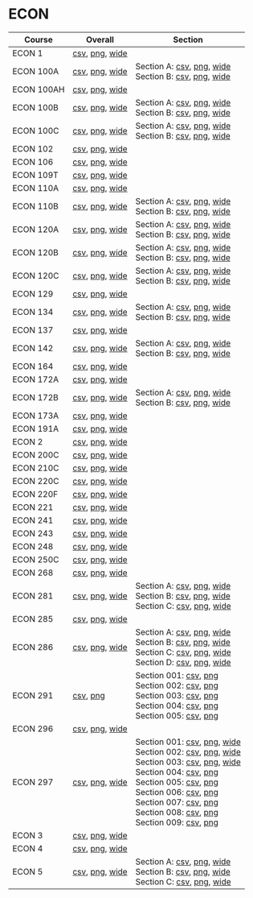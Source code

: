 # ECON

| Course | Overall | Section |
| ------ | ------- | ------- |
| ECON 1 | [csv](https://github.com/UCSD-Historical-Enrollment-Data/2024Spring/blob/main/overall/ECON%201.csv), [png](https://raw.githubusercontent.com/UCSD-Historical-Enrollment-Data/2024Spring/main/plot_overall/ECON%201.png), [wide](https://raw.githubusercontent.com/UCSD-Historical-Enrollment-Data/2024Spring/main/plot_overall_wide/ECON%201.png) |  |
| ECON 100A | [csv](https://github.com/UCSD-Historical-Enrollment-Data/2024Spring/blob/main/overall/ECON%20100A.csv), [png](https://raw.githubusercontent.com/UCSD-Historical-Enrollment-Data/2024Spring/main/plot_overall/ECON%20100A.png), [wide](https://raw.githubusercontent.com/UCSD-Historical-Enrollment-Data/2024Spring/main/plot_overall_wide/ECON%20100A.png) | Section A: [csv](https://github.com/UCSD-Historical-Enrollment-Data/2024Spring/blob/main/section/ECON%20100A_A.csv), [png](https://raw.githubusercontent.com/UCSD-Historical-Enrollment-Data/2024Spring/main/plot_section/ECON%20100A_A.png), [wide](https://raw.githubusercontent.com/UCSD-Historical-Enrollment-Data/2024Spring/main/plot_section_wide/ECON%20100A_A.png)<br>Section B: [csv](https://github.com/UCSD-Historical-Enrollment-Data/2024Spring/blob/main/section/ECON%20100A_B.csv), [png](https://raw.githubusercontent.com/UCSD-Historical-Enrollment-Data/2024Spring/main/plot_section/ECON%20100A_B.png), [wide](https://raw.githubusercontent.com/UCSD-Historical-Enrollment-Data/2024Spring/main/plot_section_wide/ECON%20100A_B.png) |
| ECON 100AH | [csv](https://github.com/UCSD-Historical-Enrollment-Data/2024Spring/blob/main/overall/ECON%20100AH.csv), [png](https://raw.githubusercontent.com/UCSD-Historical-Enrollment-Data/2024Spring/main/plot_overall/ECON%20100AH.png), [wide](https://raw.githubusercontent.com/UCSD-Historical-Enrollment-Data/2024Spring/main/plot_overall_wide/ECON%20100AH.png) |  |
| ECON 100B | [csv](https://github.com/UCSD-Historical-Enrollment-Data/2024Spring/blob/main/overall/ECON%20100B.csv), [png](https://raw.githubusercontent.com/UCSD-Historical-Enrollment-Data/2024Spring/main/plot_overall/ECON%20100B.png), [wide](https://raw.githubusercontent.com/UCSD-Historical-Enrollment-Data/2024Spring/main/plot_overall_wide/ECON%20100B.png) | Section A: [csv](https://github.com/UCSD-Historical-Enrollment-Data/2024Spring/blob/main/section/ECON%20100B_A.csv), [png](https://raw.githubusercontent.com/UCSD-Historical-Enrollment-Data/2024Spring/main/plot_section/ECON%20100B_A.png), [wide](https://raw.githubusercontent.com/UCSD-Historical-Enrollment-Data/2024Spring/main/plot_section_wide/ECON%20100B_A.png)<br>Section B: [csv](https://github.com/UCSD-Historical-Enrollment-Data/2024Spring/blob/main/section/ECON%20100B_B.csv), [png](https://raw.githubusercontent.com/UCSD-Historical-Enrollment-Data/2024Spring/main/plot_section/ECON%20100B_B.png), [wide](https://raw.githubusercontent.com/UCSD-Historical-Enrollment-Data/2024Spring/main/plot_section_wide/ECON%20100B_B.png) |
| ECON 100C | [csv](https://github.com/UCSD-Historical-Enrollment-Data/2024Spring/blob/main/overall/ECON%20100C.csv), [png](https://raw.githubusercontent.com/UCSD-Historical-Enrollment-Data/2024Spring/main/plot_overall/ECON%20100C.png), [wide](https://raw.githubusercontent.com/UCSD-Historical-Enrollment-Data/2024Spring/main/plot_overall_wide/ECON%20100C.png) | Section A: [csv](https://github.com/UCSD-Historical-Enrollment-Data/2024Spring/blob/main/section/ECON%20100C_A.csv), [png](https://raw.githubusercontent.com/UCSD-Historical-Enrollment-Data/2024Spring/main/plot_section/ECON%20100C_A.png), [wide](https://raw.githubusercontent.com/UCSD-Historical-Enrollment-Data/2024Spring/main/plot_section_wide/ECON%20100C_A.png)<br>Section B: [csv](https://github.com/UCSD-Historical-Enrollment-Data/2024Spring/blob/main/section/ECON%20100C_B.csv), [png](https://raw.githubusercontent.com/UCSD-Historical-Enrollment-Data/2024Spring/main/plot_section/ECON%20100C_B.png), [wide](https://raw.githubusercontent.com/UCSD-Historical-Enrollment-Data/2024Spring/main/plot_section_wide/ECON%20100C_B.png) |
| ECON 102 | [csv](https://github.com/UCSD-Historical-Enrollment-Data/2024Spring/blob/main/overall/ECON%20102.csv), [png](https://raw.githubusercontent.com/UCSD-Historical-Enrollment-Data/2024Spring/main/plot_overall/ECON%20102.png), [wide](https://raw.githubusercontent.com/UCSD-Historical-Enrollment-Data/2024Spring/main/plot_overall_wide/ECON%20102.png) |  |
| ECON 106 | [csv](https://github.com/UCSD-Historical-Enrollment-Data/2024Spring/blob/main/overall/ECON%20106.csv), [png](https://raw.githubusercontent.com/UCSD-Historical-Enrollment-Data/2024Spring/main/plot_overall/ECON%20106.png), [wide](https://raw.githubusercontent.com/UCSD-Historical-Enrollment-Data/2024Spring/main/plot_overall_wide/ECON%20106.png) |  |
| ECON 109T | [csv](https://github.com/UCSD-Historical-Enrollment-Data/2024Spring/blob/main/overall/ECON%20109T.csv), [png](https://raw.githubusercontent.com/UCSD-Historical-Enrollment-Data/2024Spring/main/plot_overall/ECON%20109T.png), [wide](https://raw.githubusercontent.com/UCSD-Historical-Enrollment-Data/2024Spring/main/plot_overall_wide/ECON%20109T.png) |  |
| ECON 110A | [csv](https://github.com/UCSD-Historical-Enrollment-Data/2024Spring/blob/main/overall/ECON%20110A.csv), [png](https://raw.githubusercontent.com/UCSD-Historical-Enrollment-Data/2024Spring/main/plot_overall/ECON%20110A.png), [wide](https://raw.githubusercontent.com/UCSD-Historical-Enrollment-Data/2024Spring/main/plot_overall_wide/ECON%20110A.png) |  |
| ECON 110B | [csv](https://github.com/UCSD-Historical-Enrollment-Data/2024Spring/blob/main/overall/ECON%20110B.csv), [png](https://raw.githubusercontent.com/UCSD-Historical-Enrollment-Data/2024Spring/main/plot_overall/ECON%20110B.png), [wide](https://raw.githubusercontent.com/UCSD-Historical-Enrollment-Data/2024Spring/main/plot_overall_wide/ECON%20110B.png) | Section A: [csv](https://github.com/UCSD-Historical-Enrollment-Data/2024Spring/blob/main/section/ECON%20110B_A.csv), [png](https://raw.githubusercontent.com/UCSD-Historical-Enrollment-Data/2024Spring/main/plot_section/ECON%20110B_A.png), [wide](https://raw.githubusercontent.com/UCSD-Historical-Enrollment-Data/2024Spring/main/plot_section_wide/ECON%20110B_A.png)<br>Section B: [csv](https://github.com/UCSD-Historical-Enrollment-Data/2024Spring/blob/main/section/ECON%20110B_B.csv), [png](https://raw.githubusercontent.com/UCSD-Historical-Enrollment-Data/2024Spring/main/plot_section/ECON%20110B_B.png), [wide](https://raw.githubusercontent.com/UCSD-Historical-Enrollment-Data/2024Spring/main/plot_section_wide/ECON%20110B_B.png) |
| ECON 120A | [csv](https://github.com/UCSD-Historical-Enrollment-Data/2024Spring/blob/main/overall/ECON%20120A.csv), [png](https://raw.githubusercontent.com/UCSD-Historical-Enrollment-Data/2024Spring/main/plot_overall/ECON%20120A.png), [wide](https://raw.githubusercontent.com/UCSD-Historical-Enrollment-Data/2024Spring/main/plot_overall_wide/ECON%20120A.png) | Section A: [csv](https://github.com/UCSD-Historical-Enrollment-Data/2024Spring/blob/main/section/ECON%20120A_A.csv), [png](https://raw.githubusercontent.com/UCSD-Historical-Enrollment-Data/2024Spring/main/plot_section/ECON%20120A_A.png), [wide](https://raw.githubusercontent.com/UCSD-Historical-Enrollment-Data/2024Spring/main/plot_section_wide/ECON%20120A_A.png)<br>Section B: [csv](https://github.com/UCSD-Historical-Enrollment-Data/2024Spring/blob/main/section/ECON%20120A_B.csv), [png](https://raw.githubusercontent.com/UCSD-Historical-Enrollment-Data/2024Spring/main/plot_section/ECON%20120A_B.png), [wide](https://raw.githubusercontent.com/UCSD-Historical-Enrollment-Data/2024Spring/main/plot_section_wide/ECON%20120A_B.png) |
| ECON 120B | [csv](https://github.com/UCSD-Historical-Enrollment-Data/2024Spring/blob/main/overall/ECON%20120B.csv), [png](https://raw.githubusercontent.com/UCSD-Historical-Enrollment-Data/2024Spring/main/plot_overall/ECON%20120B.png), [wide](https://raw.githubusercontent.com/UCSD-Historical-Enrollment-Data/2024Spring/main/plot_overall_wide/ECON%20120B.png) | Section A: [csv](https://github.com/UCSD-Historical-Enrollment-Data/2024Spring/blob/main/section/ECON%20120B_A.csv), [png](https://raw.githubusercontent.com/UCSD-Historical-Enrollment-Data/2024Spring/main/plot_section/ECON%20120B_A.png), [wide](https://raw.githubusercontent.com/UCSD-Historical-Enrollment-Data/2024Spring/main/plot_section_wide/ECON%20120B_A.png)<br>Section B: [csv](https://github.com/UCSD-Historical-Enrollment-Data/2024Spring/blob/main/section/ECON%20120B_B.csv), [png](https://raw.githubusercontent.com/UCSD-Historical-Enrollment-Data/2024Spring/main/plot_section/ECON%20120B_B.png), [wide](https://raw.githubusercontent.com/UCSD-Historical-Enrollment-Data/2024Spring/main/plot_section_wide/ECON%20120B_B.png) |
| ECON 120C | [csv](https://github.com/UCSD-Historical-Enrollment-Data/2024Spring/blob/main/overall/ECON%20120C.csv), [png](https://raw.githubusercontent.com/UCSD-Historical-Enrollment-Data/2024Spring/main/plot_overall/ECON%20120C.png), [wide](https://raw.githubusercontent.com/UCSD-Historical-Enrollment-Data/2024Spring/main/plot_overall_wide/ECON%20120C.png) | Section A: [csv](https://github.com/UCSD-Historical-Enrollment-Data/2024Spring/blob/main/section/ECON%20120C_A.csv), [png](https://raw.githubusercontent.com/UCSD-Historical-Enrollment-Data/2024Spring/main/plot_section/ECON%20120C_A.png), [wide](https://raw.githubusercontent.com/UCSD-Historical-Enrollment-Data/2024Spring/main/plot_section_wide/ECON%20120C_A.png)<br>Section B: [csv](https://github.com/UCSD-Historical-Enrollment-Data/2024Spring/blob/main/section/ECON%20120C_B.csv), [png](https://raw.githubusercontent.com/UCSD-Historical-Enrollment-Data/2024Spring/main/plot_section/ECON%20120C_B.png), [wide](https://raw.githubusercontent.com/UCSD-Historical-Enrollment-Data/2024Spring/main/plot_section_wide/ECON%20120C_B.png) |
| ECON 129 | [csv](https://github.com/UCSD-Historical-Enrollment-Data/2024Spring/blob/main/overall/ECON%20129.csv), [png](https://raw.githubusercontent.com/UCSD-Historical-Enrollment-Data/2024Spring/main/plot_overall/ECON%20129.png), [wide](https://raw.githubusercontent.com/UCSD-Historical-Enrollment-Data/2024Spring/main/plot_overall_wide/ECON%20129.png) |  |
| ECON 134 | [csv](https://github.com/UCSD-Historical-Enrollment-Data/2024Spring/blob/main/overall/ECON%20134.csv), [png](https://raw.githubusercontent.com/UCSD-Historical-Enrollment-Data/2024Spring/main/plot_overall/ECON%20134.png), [wide](https://raw.githubusercontent.com/UCSD-Historical-Enrollment-Data/2024Spring/main/plot_overall_wide/ECON%20134.png) | Section A: [csv](https://github.com/UCSD-Historical-Enrollment-Data/2024Spring/blob/main/section/ECON%20134_A.csv), [png](https://raw.githubusercontent.com/UCSD-Historical-Enrollment-Data/2024Spring/main/plot_section/ECON%20134_A.png), [wide](https://raw.githubusercontent.com/UCSD-Historical-Enrollment-Data/2024Spring/main/plot_section_wide/ECON%20134_A.png)<br>Section B: [csv](https://github.com/UCSD-Historical-Enrollment-Data/2024Spring/blob/main/section/ECON%20134_B.csv), [png](https://raw.githubusercontent.com/UCSD-Historical-Enrollment-Data/2024Spring/main/plot_section/ECON%20134_B.png), [wide](https://raw.githubusercontent.com/UCSD-Historical-Enrollment-Data/2024Spring/main/plot_section_wide/ECON%20134_B.png) |
| ECON 137 | [csv](https://github.com/UCSD-Historical-Enrollment-Data/2024Spring/blob/main/overall/ECON%20137.csv), [png](https://raw.githubusercontent.com/UCSD-Historical-Enrollment-Data/2024Spring/main/plot_overall/ECON%20137.png), [wide](https://raw.githubusercontent.com/UCSD-Historical-Enrollment-Data/2024Spring/main/plot_overall_wide/ECON%20137.png) |  |
| ECON 142 | [csv](https://github.com/UCSD-Historical-Enrollment-Data/2024Spring/blob/main/overall/ECON%20142.csv), [png](https://raw.githubusercontent.com/UCSD-Historical-Enrollment-Data/2024Spring/main/plot_overall/ECON%20142.png), [wide](https://raw.githubusercontent.com/UCSD-Historical-Enrollment-Data/2024Spring/main/plot_overall_wide/ECON%20142.png) | Section A: [csv](https://github.com/UCSD-Historical-Enrollment-Data/2024Spring/blob/main/section/ECON%20142_A.csv), [png](https://raw.githubusercontent.com/UCSD-Historical-Enrollment-Data/2024Spring/main/plot_section/ECON%20142_A.png), [wide](https://raw.githubusercontent.com/UCSD-Historical-Enrollment-Data/2024Spring/main/plot_section_wide/ECON%20142_A.png)<br>Section B: [csv](https://github.com/UCSD-Historical-Enrollment-Data/2024Spring/blob/main/section/ECON%20142_B.csv), [png](https://raw.githubusercontent.com/UCSD-Historical-Enrollment-Data/2024Spring/main/plot_section/ECON%20142_B.png), [wide](https://raw.githubusercontent.com/UCSD-Historical-Enrollment-Data/2024Spring/main/plot_section_wide/ECON%20142_B.png) |
| ECON 164 | [csv](https://github.com/UCSD-Historical-Enrollment-Data/2024Spring/blob/main/overall/ECON%20164.csv), [png](https://raw.githubusercontent.com/UCSD-Historical-Enrollment-Data/2024Spring/main/plot_overall/ECON%20164.png), [wide](https://raw.githubusercontent.com/UCSD-Historical-Enrollment-Data/2024Spring/main/plot_overall_wide/ECON%20164.png) |  |
| ECON 172A | [csv](https://github.com/UCSD-Historical-Enrollment-Data/2024Spring/blob/main/overall/ECON%20172A.csv), [png](https://raw.githubusercontent.com/UCSD-Historical-Enrollment-Data/2024Spring/main/plot_overall/ECON%20172A.png), [wide](https://raw.githubusercontent.com/UCSD-Historical-Enrollment-Data/2024Spring/main/plot_overall_wide/ECON%20172A.png) |  |
| ECON 172B | [csv](https://github.com/UCSD-Historical-Enrollment-Data/2024Spring/blob/main/overall/ECON%20172B.csv), [png](https://raw.githubusercontent.com/UCSD-Historical-Enrollment-Data/2024Spring/main/plot_overall/ECON%20172B.png), [wide](https://raw.githubusercontent.com/UCSD-Historical-Enrollment-Data/2024Spring/main/plot_overall_wide/ECON%20172B.png) | Section A: [csv](https://github.com/UCSD-Historical-Enrollment-Data/2024Spring/blob/main/section/ECON%20172B_A.csv), [png](https://raw.githubusercontent.com/UCSD-Historical-Enrollment-Data/2024Spring/main/plot_section/ECON%20172B_A.png), [wide](https://raw.githubusercontent.com/UCSD-Historical-Enrollment-Data/2024Spring/main/plot_section_wide/ECON%20172B_A.png)<br>Section B: [csv](https://github.com/UCSD-Historical-Enrollment-Data/2024Spring/blob/main/section/ECON%20172B_B.csv), [png](https://raw.githubusercontent.com/UCSD-Historical-Enrollment-Data/2024Spring/main/plot_section/ECON%20172B_B.png), [wide](https://raw.githubusercontent.com/UCSD-Historical-Enrollment-Data/2024Spring/main/plot_section_wide/ECON%20172B_B.png) |
| ECON 173A | [csv](https://github.com/UCSD-Historical-Enrollment-Data/2024Spring/blob/main/overall/ECON%20173A.csv), [png](https://raw.githubusercontent.com/UCSD-Historical-Enrollment-Data/2024Spring/main/plot_overall/ECON%20173A.png), [wide](https://raw.githubusercontent.com/UCSD-Historical-Enrollment-Data/2024Spring/main/plot_overall_wide/ECON%20173A.png) |  |
| ECON 191A | [csv](https://github.com/UCSD-Historical-Enrollment-Data/2024Spring/blob/main/overall/ECON%20191A.csv), [png](https://raw.githubusercontent.com/UCSD-Historical-Enrollment-Data/2024Spring/main/plot_overall/ECON%20191A.png), [wide](https://raw.githubusercontent.com/UCSD-Historical-Enrollment-Data/2024Spring/main/plot_overall_wide/ECON%20191A.png) |  |
| ECON 2 | [csv](https://github.com/UCSD-Historical-Enrollment-Data/2024Spring/blob/main/overall/ECON%202.csv), [png](https://raw.githubusercontent.com/UCSD-Historical-Enrollment-Data/2024Spring/main/plot_overall/ECON%202.png), [wide](https://raw.githubusercontent.com/UCSD-Historical-Enrollment-Data/2024Spring/main/plot_overall_wide/ECON%202.png) |  |
| ECON 200C | [csv](https://github.com/UCSD-Historical-Enrollment-Data/2024Spring/blob/main/overall/ECON%20200C.csv), [png](https://raw.githubusercontent.com/UCSD-Historical-Enrollment-Data/2024Spring/main/plot_overall/ECON%20200C.png), [wide](https://raw.githubusercontent.com/UCSD-Historical-Enrollment-Data/2024Spring/main/plot_overall_wide/ECON%20200C.png) |  |
| ECON 210C | [csv](https://github.com/UCSD-Historical-Enrollment-Data/2024Spring/blob/main/overall/ECON%20210C.csv), [png](https://raw.githubusercontent.com/UCSD-Historical-Enrollment-Data/2024Spring/main/plot_overall/ECON%20210C.png), [wide](https://raw.githubusercontent.com/UCSD-Historical-Enrollment-Data/2024Spring/main/plot_overall_wide/ECON%20210C.png) |  |
| ECON 220C | [csv](https://github.com/UCSD-Historical-Enrollment-Data/2024Spring/blob/main/overall/ECON%20220C.csv), [png](https://raw.githubusercontent.com/UCSD-Historical-Enrollment-Data/2024Spring/main/plot_overall/ECON%20220C.png), [wide](https://raw.githubusercontent.com/UCSD-Historical-Enrollment-Data/2024Spring/main/plot_overall_wide/ECON%20220C.png) |  |
| ECON 220F | [csv](https://github.com/UCSD-Historical-Enrollment-Data/2024Spring/blob/main/overall/ECON%20220F.csv), [png](https://raw.githubusercontent.com/UCSD-Historical-Enrollment-Data/2024Spring/main/plot_overall/ECON%20220F.png), [wide](https://raw.githubusercontent.com/UCSD-Historical-Enrollment-Data/2024Spring/main/plot_overall_wide/ECON%20220F.png) |  |
| ECON 221 | [csv](https://github.com/UCSD-Historical-Enrollment-Data/2024Spring/blob/main/overall/ECON%20221.csv), [png](https://raw.githubusercontent.com/UCSD-Historical-Enrollment-Data/2024Spring/main/plot_overall/ECON%20221.png), [wide](https://raw.githubusercontent.com/UCSD-Historical-Enrollment-Data/2024Spring/main/plot_overall_wide/ECON%20221.png) |  |
| ECON 241 | [csv](https://github.com/UCSD-Historical-Enrollment-Data/2024Spring/blob/main/overall/ECON%20241.csv), [png](https://raw.githubusercontent.com/UCSD-Historical-Enrollment-Data/2024Spring/main/plot_overall/ECON%20241.png), [wide](https://raw.githubusercontent.com/UCSD-Historical-Enrollment-Data/2024Spring/main/plot_overall_wide/ECON%20241.png) |  |
| ECON 243 | [csv](https://github.com/UCSD-Historical-Enrollment-Data/2024Spring/blob/main/overall/ECON%20243.csv), [png](https://raw.githubusercontent.com/UCSD-Historical-Enrollment-Data/2024Spring/main/plot_overall/ECON%20243.png), [wide](https://raw.githubusercontent.com/UCSD-Historical-Enrollment-Data/2024Spring/main/plot_overall_wide/ECON%20243.png) |  |
| ECON 248 | [csv](https://github.com/UCSD-Historical-Enrollment-Data/2024Spring/blob/main/overall/ECON%20248.csv), [png](https://raw.githubusercontent.com/UCSD-Historical-Enrollment-Data/2024Spring/main/plot_overall/ECON%20248.png), [wide](https://raw.githubusercontent.com/UCSD-Historical-Enrollment-Data/2024Spring/main/plot_overall_wide/ECON%20248.png) |  |
| ECON 250C | [csv](https://github.com/UCSD-Historical-Enrollment-Data/2024Spring/blob/main/overall/ECON%20250C.csv), [png](https://raw.githubusercontent.com/UCSD-Historical-Enrollment-Data/2024Spring/main/plot_overall/ECON%20250C.png), [wide](https://raw.githubusercontent.com/UCSD-Historical-Enrollment-Data/2024Spring/main/plot_overall_wide/ECON%20250C.png) |  |
| ECON 268 | [csv](https://github.com/UCSD-Historical-Enrollment-Data/2024Spring/blob/main/overall/ECON%20268.csv), [png](https://raw.githubusercontent.com/UCSD-Historical-Enrollment-Data/2024Spring/main/plot_overall/ECON%20268.png), [wide](https://raw.githubusercontent.com/UCSD-Historical-Enrollment-Data/2024Spring/main/plot_overall_wide/ECON%20268.png) |  |
| ECON 281 | [csv](https://github.com/UCSD-Historical-Enrollment-Data/2024Spring/blob/main/overall/ECON%20281.csv), [png](https://raw.githubusercontent.com/UCSD-Historical-Enrollment-Data/2024Spring/main/plot_overall/ECON%20281.png), [wide](https://raw.githubusercontent.com/UCSD-Historical-Enrollment-Data/2024Spring/main/plot_overall_wide/ECON%20281.png) | Section A: [csv](https://github.com/UCSD-Historical-Enrollment-Data/2024Spring/blob/main/section/ECON%20281_A.csv), [png](https://raw.githubusercontent.com/UCSD-Historical-Enrollment-Data/2024Spring/main/plot_section/ECON%20281_A.png), [wide](https://raw.githubusercontent.com/UCSD-Historical-Enrollment-Data/2024Spring/main/plot_section_wide/ECON%20281_A.png)<br>Section B: [csv](https://github.com/UCSD-Historical-Enrollment-Data/2024Spring/blob/main/section/ECON%20281_B.csv), [png](https://raw.githubusercontent.com/UCSD-Historical-Enrollment-Data/2024Spring/main/plot_section/ECON%20281_B.png), [wide](https://raw.githubusercontent.com/UCSD-Historical-Enrollment-Data/2024Spring/main/plot_section_wide/ECON%20281_B.png)<br>Section C: [csv](https://github.com/UCSD-Historical-Enrollment-Data/2024Spring/blob/main/section/ECON%20281_C.csv), [png](https://raw.githubusercontent.com/UCSD-Historical-Enrollment-Data/2024Spring/main/plot_section/ECON%20281_C.png), [wide](https://raw.githubusercontent.com/UCSD-Historical-Enrollment-Data/2024Spring/main/plot_section_wide/ECON%20281_C.png) |
| ECON 285 | [csv](https://github.com/UCSD-Historical-Enrollment-Data/2024Spring/blob/main/overall/ECON%20285.csv), [png](https://raw.githubusercontent.com/UCSD-Historical-Enrollment-Data/2024Spring/main/plot_overall/ECON%20285.png), [wide](https://raw.githubusercontent.com/UCSD-Historical-Enrollment-Data/2024Spring/main/plot_overall_wide/ECON%20285.png) |  |
| ECON 286 | [csv](https://github.com/UCSD-Historical-Enrollment-Data/2024Spring/blob/main/overall/ECON%20286.csv), [png](https://raw.githubusercontent.com/UCSD-Historical-Enrollment-Data/2024Spring/main/plot_overall/ECON%20286.png), [wide](https://raw.githubusercontent.com/UCSD-Historical-Enrollment-Data/2024Spring/main/plot_overall_wide/ECON%20286.png) | Section A: [csv](https://github.com/UCSD-Historical-Enrollment-Data/2024Spring/blob/main/section/ECON%20286_A.csv), [png](https://raw.githubusercontent.com/UCSD-Historical-Enrollment-Data/2024Spring/main/plot_section/ECON%20286_A.png), [wide](https://raw.githubusercontent.com/UCSD-Historical-Enrollment-Data/2024Spring/main/plot_section_wide/ECON%20286_A.png)<br>Section B: [csv](https://github.com/UCSD-Historical-Enrollment-Data/2024Spring/blob/main/section/ECON%20286_B.csv), [png](https://raw.githubusercontent.com/UCSD-Historical-Enrollment-Data/2024Spring/main/plot_section/ECON%20286_B.png), [wide](https://raw.githubusercontent.com/UCSD-Historical-Enrollment-Data/2024Spring/main/plot_section_wide/ECON%20286_B.png)<br>Section C: [csv](https://github.com/UCSD-Historical-Enrollment-Data/2024Spring/blob/main/section/ECON%20286_C.csv), [png](https://raw.githubusercontent.com/UCSD-Historical-Enrollment-Data/2024Spring/main/plot_section/ECON%20286_C.png), [wide](https://raw.githubusercontent.com/UCSD-Historical-Enrollment-Data/2024Spring/main/plot_section_wide/ECON%20286_C.png)<br>Section D: [csv](https://github.com/UCSD-Historical-Enrollment-Data/2024Spring/blob/main/section/ECON%20286_D.csv), [png](https://raw.githubusercontent.com/UCSD-Historical-Enrollment-Data/2024Spring/main/plot_section/ECON%20286_D.png), [wide](https://raw.githubusercontent.com/UCSD-Historical-Enrollment-Data/2024Spring/main/plot_section_wide/ECON%20286_D.png) |
| ECON 291 | [csv](https://github.com/UCSD-Historical-Enrollment-Data/2024Spring/blob/main/overall/ECON%20291.csv), [png](https://raw.githubusercontent.com/UCSD-Historical-Enrollment-Data/2024Spring/main/plot_overall/ECON%20291.png) | Section 001: [csv](https://github.com/UCSD-Historical-Enrollment-Data/2024Spring/blob/main/section/ECON%20291_001.csv), [png](https://raw.githubusercontent.com/UCSD-Historical-Enrollment-Data/2024Spring/main/plot_section/ECON%20291_001.png)<br>Section 002: [csv](https://github.com/UCSD-Historical-Enrollment-Data/2024Spring/blob/main/section/ECON%20291_002.csv), [png](https://raw.githubusercontent.com/UCSD-Historical-Enrollment-Data/2024Spring/main/plot_section/ECON%20291_002.png)<br>Section 003: [csv](https://github.com/UCSD-Historical-Enrollment-Data/2024Spring/blob/main/section/ECON%20291_003.csv), [png](https://raw.githubusercontent.com/UCSD-Historical-Enrollment-Data/2024Spring/main/plot_section/ECON%20291_003.png)<br>Section 004: [csv](https://github.com/UCSD-Historical-Enrollment-Data/2024Spring/blob/main/section/ECON%20291_004.csv), [png](https://raw.githubusercontent.com/UCSD-Historical-Enrollment-Data/2024Spring/main/plot_section/ECON%20291_004.png)<br>Section 005: [csv](https://github.com/UCSD-Historical-Enrollment-Data/2024Spring/blob/main/section/ECON%20291_005.csv), [png](https://raw.githubusercontent.com/UCSD-Historical-Enrollment-Data/2024Spring/main/plot_section/ECON%20291_005.png) |
| ECON 296 | [csv](https://github.com/UCSD-Historical-Enrollment-Data/2024Spring/blob/main/overall/ECON%20296.csv), [png](https://raw.githubusercontent.com/UCSD-Historical-Enrollment-Data/2024Spring/main/plot_overall/ECON%20296.png), [wide](https://raw.githubusercontent.com/UCSD-Historical-Enrollment-Data/2024Spring/main/plot_overall_wide/ECON%20296.png) |  |
| ECON 297 | [csv](https://github.com/UCSD-Historical-Enrollment-Data/2024Spring/blob/main/overall/ECON%20297.csv), [png](https://raw.githubusercontent.com/UCSD-Historical-Enrollment-Data/2024Spring/main/plot_overall/ECON%20297.png), [wide](https://raw.githubusercontent.com/UCSD-Historical-Enrollment-Data/2024Spring/main/plot_overall_wide/ECON%20297.png) | Section 001: [csv](https://github.com/UCSD-Historical-Enrollment-Data/2024Spring/blob/main/section/ECON%20297_001.csv), [png](https://raw.githubusercontent.com/UCSD-Historical-Enrollment-Data/2024Spring/main/plot_section/ECON%20297_001.png), [wide](https://raw.githubusercontent.com/UCSD-Historical-Enrollment-Data/2024Spring/main/plot_section_wide/ECON%20297_001.png)<br>Section 002: [csv](https://github.com/UCSD-Historical-Enrollment-Data/2024Spring/blob/main/section/ECON%20297_002.csv), [png](https://raw.githubusercontent.com/UCSD-Historical-Enrollment-Data/2024Spring/main/plot_section/ECON%20297_002.png), [wide](https://raw.githubusercontent.com/UCSD-Historical-Enrollment-Data/2024Spring/main/plot_section_wide/ECON%20297_002.png)<br>Section 003: [csv](https://github.com/UCSD-Historical-Enrollment-Data/2024Spring/blob/main/section/ECON%20297_003.csv), [png](https://raw.githubusercontent.com/UCSD-Historical-Enrollment-Data/2024Spring/main/plot_section/ECON%20297_003.png), [wide](https://raw.githubusercontent.com/UCSD-Historical-Enrollment-Data/2024Spring/main/plot_section_wide/ECON%20297_003.png)<br>Section 004: [csv](https://github.com/UCSD-Historical-Enrollment-Data/2024Spring/blob/main/section/ECON%20297_004.csv), [png](https://raw.githubusercontent.com/UCSD-Historical-Enrollment-Data/2024Spring/main/plot_section/ECON%20297_004.png)<br>Section 005: [csv](https://github.com/UCSD-Historical-Enrollment-Data/2024Spring/blob/main/section/ECON%20297_005.csv), [png](https://raw.githubusercontent.com/UCSD-Historical-Enrollment-Data/2024Spring/main/plot_section/ECON%20297_005.png)<br>Section 006: [csv](https://github.com/UCSD-Historical-Enrollment-Data/2024Spring/blob/main/section/ECON%20297_006.csv), [png](https://raw.githubusercontent.com/UCSD-Historical-Enrollment-Data/2024Spring/main/plot_section/ECON%20297_006.png)<br>Section 007: [csv](https://github.com/UCSD-Historical-Enrollment-Data/2024Spring/blob/main/section/ECON%20297_007.csv), [png](https://raw.githubusercontent.com/UCSD-Historical-Enrollment-Data/2024Spring/main/plot_section/ECON%20297_007.png)<br>Section 008: [csv](https://github.com/UCSD-Historical-Enrollment-Data/2024Spring/blob/main/section/ECON%20297_008.csv), [png](https://raw.githubusercontent.com/UCSD-Historical-Enrollment-Data/2024Spring/main/plot_section/ECON%20297_008.png)<br>Section 009: [csv](https://github.com/UCSD-Historical-Enrollment-Data/2024Spring/blob/main/section/ECON%20297_009.csv), [png](https://raw.githubusercontent.com/UCSD-Historical-Enrollment-Data/2024Spring/main/plot_section/ECON%20297_009.png) |
| ECON 3 | [csv](https://github.com/UCSD-Historical-Enrollment-Data/2024Spring/blob/main/overall/ECON%203.csv), [png](https://raw.githubusercontent.com/UCSD-Historical-Enrollment-Data/2024Spring/main/plot_overall/ECON%203.png), [wide](https://raw.githubusercontent.com/UCSD-Historical-Enrollment-Data/2024Spring/main/plot_overall_wide/ECON%203.png) |  |
| ECON 4 | [csv](https://github.com/UCSD-Historical-Enrollment-Data/2024Spring/blob/main/overall/ECON%204.csv), [png](https://raw.githubusercontent.com/UCSD-Historical-Enrollment-Data/2024Spring/main/plot_overall/ECON%204.png), [wide](https://raw.githubusercontent.com/UCSD-Historical-Enrollment-Data/2024Spring/main/plot_overall_wide/ECON%204.png) |  |
| ECON 5 | [csv](https://github.com/UCSD-Historical-Enrollment-Data/2024Spring/blob/main/overall/ECON%205.csv), [png](https://raw.githubusercontent.com/UCSD-Historical-Enrollment-Data/2024Spring/main/plot_overall/ECON%205.png), [wide](https://raw.githubusercontent.com/UCSD-Historical-Enrollment-Data/2024Spring/main/plot_overall_wide/ECON%205.png) | Section A: [csv](https://github.com/UCSD-Historical-Enrollment-Data/2024Spring/blob/main/section/ECON%205_A.csv), [png](https://raw.githubusercontent.com/UCSD-Historical-Enrollment-Data/2024Spring/main/plot_section/ECON%205_A.png), [wide](https://raw.githubusercontent.com/UCSD-Historical-Enrollment-Data/2024Spring/main/plot_section_wide/ECON%205_A.png)<br>Section B: [csv](https://github.com/UCSD-Historical-Enrollment-Data/2024Spring/blob/main/section/ECON%205_B.csv), [png](https://raw.githubusercontent.com/UCSD-Historical-Enrollment-Data/2024Spring/main/plot_section/ECON%205_B.png), [wide](https://raw.githubusercontent.com/UCSD-Historical-Enrollment-Data/2024Spring/main/plot_section_wide/ECON%205_B.png)<br>Section C: [csv](https://github.com/UCSD-Historical-Enrollment-Data/2024Spring/blob/main/section/ECON%205_C.csv), [png](https://raw.githubusercontent.com/UCSD-Historical-Enrollment-Data/2024Spring/main/plot_section/ECON%205_C.png), [wide](https://raw.githubusercontent.com/UCSD-Historical-Enrollment-Data/2024Spring/main/plot_section_wide/ECON%205_C.png) |
